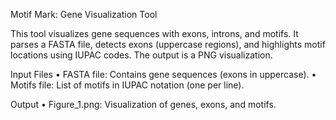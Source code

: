 Motif Mark: Gene Visualization Tool

This tool visualizes gene sequences with exons, introns, and motifs. It parses a FASTA file, detects exons (uppercase regions), and highlights motif locations using IUPAC codes. The output is a PNG visualization.

Input Files
	•	FASTA file: Contains gene sequences (exons in uppercase).
	•	Motifs file: List of motifs in IUPAC notation (one per line).

Output
	•	Figure_1.png: Visualization of genes, exons, and motifs.

